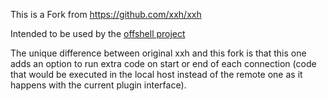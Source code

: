 This is a Fork from https://github.com/xxh/xxh

Intended to be used by the [offshell project](https://github.com/offsh/offshell)

The unique difference between original xxh and this fork is that this one adds an option to run extra code on start or end of each connection (code that would be executed in the local host instead of the remote one as it happens with the current plugin interface).
